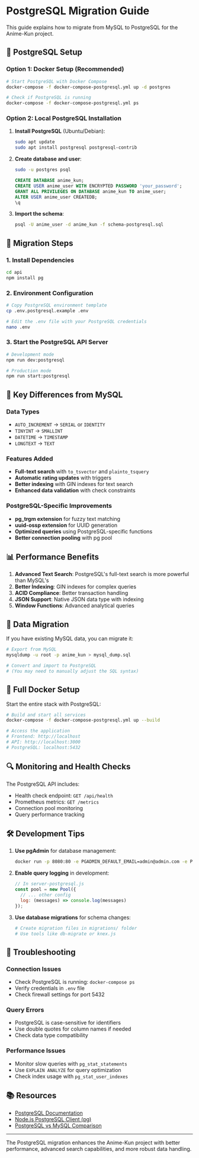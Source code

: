 # PostgreSQL Migration Guide

This guide explains how to migrate from MySQL to PostgreSQL for the Anime-Kun project.

## 🐘 PostgreSQL Setup

### Option 1: Docker Setup (Recommended)

```bash
# Start PostgreSQL with Docker Compose
docker-compose -f docker-compose-postgresql.yml up -d postgres

# Check if PostgreSQL is running
docker-compose -f docker-compose-postgresql.yml ps
```

### Option 2: Local PostgreSQL Installation

1. **Install PostgreSQL** (Ubuntu/Debian):
   ```bash
   sudo apt update
   sudo apt install postgresql postgresql-contrib
   ```

2. **Create database and user**:
   ```bash
   sudo -u postgres psql
   ```
   ```sql
   CREATE DATABASE anime_kun;
   CREATE USER anime_user WITH ENCRYPTED PASSWORD 'your_password';
   GRANT ALL PRIVILEGES ON DATABASE anime_kun TO anime_user;
   ALTER USER anime_user CREATEDB;
   \q
   ```

3. **Import the schema**:
   ```bash
   psql -U anime_user -d anime_kun -f schema-postgresql.sql
   ```

## 🔄 Migration Steps

### 1. Install Dependencies
```bash
cd api
npm install pg
```

### 2. Environment Configuration
```bash
# Copy PostgreSQL environment template
cp .env.postgresql.example .env

# Edit the .env file with your PostgreSQL credentials
nano .env
```

### 3. Start the PostgreSQL API Server
```bash
# Development mode
npm run dev:postgresql

# Production mode
npm run start:postgresql
```

## 🔧 Key Differences from MySQL

### Data Types
- `AUTO_INCREMENT` → `SERIAL` or `IDENTITY`
- `TINYINT` → `SMALLINT`
- `DATETIME` → `TIMESTAMP`
- `LONGTEXT` → `TEXT`

### Features Added
- **Full-text search** with `to_tsvector` and `plainto_tsquery`
- **Automatic rating updates** with triggers
- **Better indexing** with GIN indexes for text search
- **Enhanced data validation** with check constraints

### PostgreSQL-Specific Improvements
- **pg_trgm extension** for fuzzy text matching
- **uuid-ossp extension** for UUID generation
- **Optimized queries** using PostgreSQL-specific functions
- **Better connection pooling** with pg pool

## 📊 Performance Benefits

1. **Advanced Text Search**: PostgreSQL's full-text search is more powerful than MySQL's
2. **Better Indexing**: GIN indexes for complex queries
3. **ACID Compliance**: Better transaction handling
4. **JSON Support**: Native JSON data type with indexing
5. **Window Functions**: Advanced analytical queries

## 🔄 Data Migration

If you have existing MySQL data, you can migrate it:

```bash
# Export from MySQL
mysqldump -u root -p anime_kun > mysql_dump.sql

# Convert and import to PostgreSQL
# (You may need to manually adjust the SQL syntax)
```

## 🐳 Full Docker Setup

Start the entire stack with PostgreSQL:

```bash
# Build and start all services
docker-compose -f docker-compose-postgresql.yml up --build

# Access the application
# Frontend: http://localhost
# API: http://localhost:3000
# PostgreSQL: localhost:5432
```

## 🔍 Monitoring and Health Checks

The PostgreSQL API includes:
- Health check endpoint: `GET /api/health`
- Prometheus metrics: `GET /metrics`
- Connection pool monitoring
- Query performance tracking

## 🛠️ Development Tips

1. **Use pgAdmin** for database management:
   ```bash
   docker run -p 8080:80 -e PGADMIN_DEFAULT_EMAIL=admin@admin.com -e PGADMIN_DEFAULT_PASSWORD=admin dpage/pgadmin4
   ```

2. **Enable query logging** in development:
   ```javascript
   // In server-postgresql.js
   const pool = new Pool({
     // ... other config
     log: (messages) => console.log(messages)
   });
   ```

3. **Use database migrations** for schema changes:
   ```bash
   # Create migration files in migrations/ folder
   # Use tools like db-migrate or knex.js
   ```

## 🚨 Troubleshooting

### Connection Issues
- Check PostgreSQL is running: `docker-compose ps`
- Verify credentials in `.env` file
- Check firewall settings for port 5432

### Query Errors
- PostgreSQL is case-sensitive for identifiers
- Use double quotes for column names if needed
- Check data type compatibility

### Performance Issues
- Monitor slow queries with `pg_stat_statements`
- Use `EXPLAIN ANALYZE` for query optimization
- Check index usage with `pg_stat_user_indexes`

## 📚 Resources

- [PostgreSQL Documentation](https://www.postgresql.org/docs/)
- [Node.js PostgreSQL Client (pg)](https://node-postgres.com/)
- [PostgreSQL vs MySQL Comparison](https://www.postgresql.org/about/featurematrix/)

---

The PostgreSQL migration enhances the Anime-Kun project with better performance, advanced search capabilities, and more robust data handling.